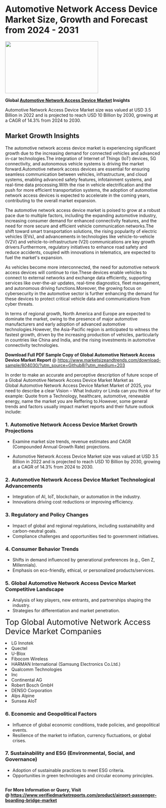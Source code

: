 <H1>Automotive Network Access Device Market Size, Growth and Forecast from 2024 - 2031</H1><img class="aligncenter size-medium wp-image-584254" src="https://thirdeyenews.in/wp-content/uploads/2024/09/Global-Market-Research-300x168.jpeg" alt="" width="300" height="168" /><p><strong>Global&nbsp;<a href="https://www.marketsizeandtrends.com/download-sample/804030/?utm_source=Github8j?utm_medium=203">Automotive Network Access Device Market</a> Insights</strong></p><p>Automotive Network Access Device Market size was valued at USD 3.5 Billion in 2022 and is projected to reach USD 10 Billion by 2030, growing at a CAGR of 14.3% from 2024 to 2030.</p><p><h2>Market Growth Insights</h2> <p>The automotive network access device market is experiencing significant growth due to the increasing demand for connected vehicles and advanced in-car technologies.The integration of Internet of Things (IoT) devices, 5G connectivity, and autonomous vehicle systems is driving the market forward.Automotive network access devices are essential for ensuring seamless communication between vehicles, infrastructure, and cloud systems, enabling advanced safety features, infotainment systems, and real-time data processing.With the rise in vehicle electrification and the push for more efficient transportation systems, the adoption of automotive network access devices is expected to accelerate in the coming years, contributing to the overall market expansion.</p> <p>The automotive network access device market is poised to grow at a robust pace due to multiple factors, including the expanding automotive industry, increasing consumer demand for enhanced connectivity features, and the need for more secure and efficient vehicle communication networks.The shift toward smart transportation solutions, the rising popularity of electric vehicles (EVs), and advancements in technologies like vehicle-to-vehicle (V2V) and vehicle-to-infrastructure (V2I) communications are key growth drivers.Furthermore, regulatory initiatives to enhance road safety and reduce accidents, coupled with innovations in telematics, are expected to fuel the market's expansion.</p> <p>As vehicles become more interconnected, the need for automotive network access devices will continue to rise.These devices enable vehicles to connect to external networks and exchange data efficiently, supporting services like over-the-air updates, real-time diagnostics, fleet management, and autonomous driving functions.Moreover, the growing focus on cybersecurity in the automotive sector is further enhancing the demand for these devices to protect critical vehicle data and communications from cyber threats.</p> <p>In terms of regional growth, North America and Europe are expected to dominate the market, owing to the presence of major automotive manufacturers and early adoption of advanced automotive technologies.However, the Asia-Pacific region is anticipated to witness the fastest growth, driven by the increasing production of vehicles, particularly in countries like China and India, and the rising investments in automotive connectivity technologies.</p> <p><span class=""><strong>Download Full PDF Sample Copy of Global Automotive Network Access Device Market Report</strong> @ <a href="https://www.marketsizeandtrends.com/download-sample/804030/?utm_source=Github8j?utm_medium=203" target="_blank">https://www.marketsizeandtrends.com/download-sample/804030/?utm_source=Github8j?utm_medium=203</a></span></p><p>In order to make an accurate and perceptive description of future scope of a Global&nbsp;Automotive Network Access Device Market Market as Global&nbsp;Automotive Network Access Device Market Market of 2025, you need to describe a clear Vision &ndash; What Industry or Linda can you think of for example: Quote from a Technology, healthcare, automotive, renewable energy, name the market you are Reffering to.However, some general trends and factors usually impact market reports and their future outlook include:</p><h3>1.&nbsp;<strong>Automotive Network Access Device Market Growth Projections</strong></h3><ul><li>Examine market size trends, revenue estimates and CAGR (Compounded Annual Growth Rate) projections.</li><li><p>Automotive Network Access Device Market size was valued at USD 3.5 Billion in 2022 and is projected to reach USD 10 Billion by 2030, growing at a CAGR of 14.3% from 2024 to 2030.</p></li></ul><h3>2.&nbsp;<strong>Automotive Network Access Device Market Technological Advancements</strong></h3><ul><li>Integration of AI, IoT, blockchain, or automation in the industry.</li><li>Innovations driving cost reductions or improving efficiency.</li></ul><h3>3.&nbsp;<strong>Regulatory and Policy Changes</strong></h3><ul><li>Impact of global and regional regulations, including sustainability and carbon-neutral goals.</li><li>Compliance challenges and opportunities tied to government initiatives.</li></ul><h3>4.&nbsp;<strong>Consumer Behavior Trends</strong></h3><ul><li>Shifts in demand influenced by generational preferences (e.g., Gen Z, Millennials).</li><li>Emphasis on eco-friendly, ethical, or personalized products/services.</li></ul><h3>5.&nbsp;<strong>Global Automotive Network Access Device Market Competitive Landscape</strong></h3><ul><li>Analysis of key players, new entrants, and partnerships shaping the industry.</li><li>Strategies for differentiation and market penetration.</li></ul><p data-pm-slice="1 1 []"><span style="color: inherit; font-family: inherit; font-size: 25px;">Top Global Automotive Network Access Device Market Companies</span></p><div class="" data-test-id=""><p><li>LG Innotek</li><li> Quectel</li><li> U-Blox</li><li> Fibocom Wireless</li><li> HARMAN International (Samsung Electronics Co.Ltd.)</li><li> Qualcomm Technologies</li><li> Inc</li><li> Continental AG</li><li> Robert Bosch GmbH</li><li> DENSO Corporation</li><li> Alps Alpine</li><li> Sunsea AIoT</li></p></div><h3>6.&nbsp;<strong>Economic and Geopolitical Factors</strong></h3><ul><li>Influence of global economic conditions, trade policies, and geopolitical events.</li><li>Resilience of the market to inflation, currency fluctuations, or global crises.</li></ul><h3>7.&nbsp;<strong>Sustainability and ESG (Environmental, Social, and Governance)</strong></h3><ul><li>Adoption of sustainable practices to meet ESG criteria.</li><li>Opportunities in green technologies and circular economy principles.</li></ul><h2><strong style="font-size: 14px;">For More Information or Query, Visit @&nbsp;</strong><a style="background-color: #ffffff; font-size: 14px;" href="https://www.marketsizeandtrends.com/report/automotive-network-access-device-market/" target="_blank">https://www.verifiedmarketreports.com/product/airport-passenger-boarding-bridge-market</a></h2>